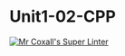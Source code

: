 # Unit1-02-CPP
[![Mr Coxall's Super Linter](https://github.com/ICS3U-Programming-NoahS/Unit1-02-CPP/workflows/Mr%20Coxall's%20Super%20Linter/badge.svg)](https://github.com/ICS3U-Programming-NoahS/Unit1-02-CPP/actions/)
